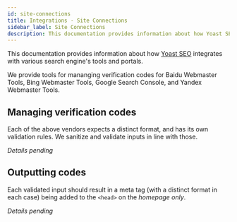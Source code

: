 ```yaml
---
id: site-connections
title: Integrations - Site Connections
sidebar_label: Site Connections
description: This documentation provides information about how Yoast SEO integrates with various search engine's tools and portals.
---
```

This documentation provides information about how [Yoast SEO](https://yoast.com/wordpress/plugins/seo/) integrates with various search engine's tools and portals.

We provide tools for mananging verification codes for Baidu Webmaster Tools, Bing Webmaster Tools, Google Search Console, and Yandex Webmaster Tools.

## Managing verification codes
Each of the above vendors expects a distinct format, and has its own validation rules. We sanitize and validate inputs in line with those.

*Details pending*

## Outputting codes
Each validated input should result in a meta tag (with a distinct format in each case) being added to the `<head>` on the *homepage only*.

*Details pending*